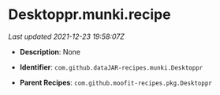 # Desktoppr.munki.recipe

_Last updated 2021-12-23 19:58:07Z_

- **Description**: None

- **Identifier**: `com.github.dataJAR-recipes.munki.Desktoppr`

- **Parent Recipes**: `com.github.moofit-recipes.pkg.Desktoppr`